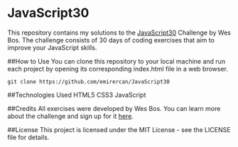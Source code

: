 # JavaScript30

This repository contains my solutions to the [JavaScript30](script30.com) Challenge by Wes Bos. The challenge consists of 30 days of coding exercises that aim to improve your JavaScript skills.


##How to Use
You can clone this repository to your local machine and run each project by opening its corresponding index.html file in a web browser.

```
git clone https://github.com/emirercan/JavaScript30

```

##Technologies Used
HTML5
CSS3
JavaScript

##Credits
All exercises were developed by Wes Bos. You can learn more about the challenge and sign up for it [here](script30.com).

##License
This project is licensed under the MIT License - see the LICENSE file for details.
